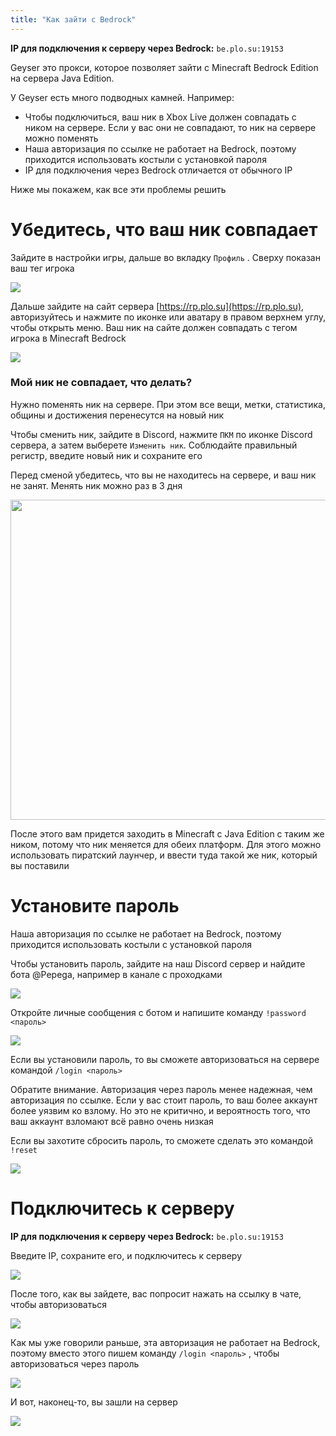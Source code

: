```yaml
---
title: "Как зайти с Bedrock"
---
```


**IP для подключения к серверу через Bedrock:** `be.plo.su:19153`

Geyser это прокси, которое позволяет зайти с Minecraft Bedrock Edition на сервера Java Edition.

У Geyser есть много подводных камней. Например:

- Чтобы подключиться, ваш ник в Xbox Live должен совпадать с ником на сервере. Если у вас они не совпадают, то ник на сервере можно поменять
- Наша авторизация по ссылке не работает на Bedrock, поэтому приходится использовать костыли с установкой пароля
- IP для подключения через Bedrock отличается от обычного IP

Ниже мы покажем, как все эти проблемы решить

# Убедитесь, что ваш ник совпадает

Зайдите в настройки игры, дальше во вкладку `Профиль` . Сверху показан ваш тег игрока

![](https://github.com/plasmoapp/plasmo-rp-wiki/blob/main/assets/bedrock/xbox_nick.png?raw=true)

Дальше зайдите на сайт сервера [https://rp.plo.su](https://rp.plo.su), авторизуйтесь и нажмите по иконке или аватару в правом верхнем углу, чтобы открыть меню. Ваш ник на сайте должен совпадать с тегом игрока в Minecraft Bedrock

![](https://github.com/plasmoapp/plasmo-rp-wiki/blob/main/assets/bedrock/plasmo_nick.png?raw=true)

### Мой ник не совпадает, что делать?

Нужно поменять ник на сервере. При этом все вещи, метки, статистика, общины и достижения перенесутся на новый ник

Чтобы сменить ник, зайдите в Discord, нажмите `ПКМ` по иконке Discord сервера, а затем выберете `Изменить ник`. Cоблюдайте правильный регистр, введите новый ник и сохраните его

Перед сменой убедитесь, что вы не находитесь на сервере, и ваш ник не занят. Менять ник можно раз в 3 дня

<img src="https://github.com/plasmoapp/plasmo-rp-wiki/blob/main/assets/bedrock/change_nick.png?raw=true" style="width: 512px"></img>

После этого вам придется заходить в Minecraft c Java Edition с таким же ником, потому что ник меняется для обеих платформ. Для этого можно использовать пиратский лаунчер, и ввести туда такой же ник, который вы поставили

# Установите пароль

Наша авторизация по ссылке не работает на Bedrock, поэтому приходится использовать костыли с установкой пароля

Чтобы установить пароль, зайдите на наш Discord сервер и найдите бота @Pepega, например в канале с проходками

![](https://github.com/plasmoapp/plasmo-rp-wiki/blob/main/assets/bedrock/find_pepega.png?raw=true)

Откройте личные сообщения с ботом и напишите команду `!password <пароль>`

![](https://github.com/plasmoapp/plasmo-rp-wiki/blob/main/assets/bedrock/password.png?raw=true)

Если вы установили пароль, то вы сможете авторизоваться на сервере командой `/login <пароль>`  

Обратите внимание. Авторизация через пароль менее надежная, чем авторизация по ссылке. Если у вас стоит пароль, то ваш более аккаунт более уязвим ко взлому. Но это не критично, и вероятность того, что ваш аккаунт взломают всё равно очень низкая

Если вы захотите сбросить пароль, то сможете сделать это командой `!reset` 

![](https://github.com/plasmoapp/plasmo-rp-wiki/blob/main/assets/bedrock/password_reset.png?raw=true)

# Подключитесь к серверу

**IP для подключения к серверу через Bedrock:** `be.plo.su:19153`

Введите IP, сохраните его, и подключитесь к серверу

![](https://github.com/plasmoapp/plasmo-rp-wiki/blob/main/assets/bedrock/connect.png?raw=true)

После того, как вы зайдете, вас попросит нажать на ссылку в чате, чтобы авторизоваться

![](https://github.com/plasmoapp/plasmo-rp-wiki/blob/main/assets/bedrock/login.png?raw=true)

Как мы уже говорили раньше, эта авторизация не работает на Bedrock, поэтому вместо этого пишем команду `/login <пароль>` , чтобы авторизоваться через пароль

![](https://github.com/plasmoapp/plasmo-rp-wiki/blob/main/assets/bedrock/login_command.png?raw=true)

И вот, наконец-то, вы зашли на сервер

![](https://github.com/plasmoapp/plasmo-rp-wiki/blob/main/assets/bedrock/done.png?raw=true)
